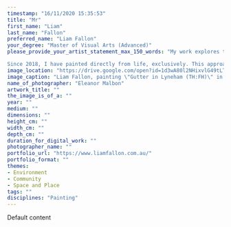```yaml
---
timestamp: "16/11/2020 15:35:53"
title: "Mr"
first_name: "Liam"
last_name: "Fallon"
preferred_name: "Liam Fallon"
your_degree: "Master of Visual Arts (Advanced)"
please_provide_your_artist_statement_max_150_words: "My work explores the construction of narrative through the usually-overlooked elements of suburbia. Seeking compositions from the hidden and designed-to-be-ignored elements of the urban landscape, I find stories of warning, safety, comfort and risk. Yet, intertwined in this complicated matrix of signs is an inherent ambiguity – about those who came before, and their purpose.

Since 2018, I have painted directly from life, exclusively. This approach makes each work not just the visual likeness of a physical space, but a kind of diary or record of the time I spent there. This gives my work a freshness and a clarity, and allows the paint to speak for itself; to be front and centre as a medium, and not just implicit in some kind of photographic illusion. As we try to make sense of our moment in history and its unrelenting barrage of conflicting messages, such clarity is rare and important."
image_location: "https://drive.google.com/open?id=1d3wA80l2NHixvlG49tLT8ji3WA-_vQOP"
image_caption: "Liam Fallon, painting \"Gutter in Lyneham (TH:FH)\" in May 2020."
name_of_photographer: "Eleanor Malbon"
artwork_title: ""
the_image_is_of_a: ""
year: ""
medium: ""
dimensions: ""
height_cm: ""
width_cm: ""
depth_cm: ""
duration_for_digital_work: ""
photographer_name: ""
portfolio_url: "https://www.liamfallon.com.au/"
portfolio_format: ""
themes:
- Environment
- Community
- Space and Place
tags: ""
disciplines: "Painting"
---
```


Default content